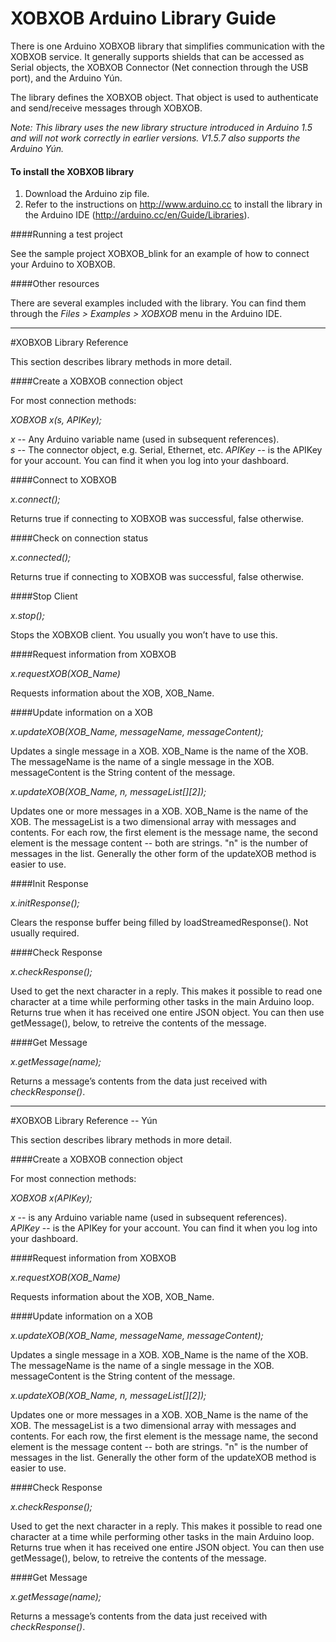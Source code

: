 XOBXOB Arduino Library Guide
============================

There is one Arduino XOBXOB library that simplifies communication with the XOBXOB service. It generally supports shields that can be accessed as Serial objects, the XOBXOB Connector (Net connection through the USB port), and the Arduino Yún.

The library defines the XOBXOB object. That object is used to authenticate and send/receive messages through XOBXOB.

*Note: This library uses the new library structure introduced in Arduino 1.5 and will not work correctly in earlier versions. V1.5.7 also supports the Arduino Yún.*

#### To install the XOBXOB library

1) Download the Arduino zip file.  
2) Refer to the instructions on http://www.arduino.cc to install the library in the Arduino IDE (http://arduino.cc/en/Guide/Libraries).

####Running a test project

See the sample project XOBXOB_blink for an example of how to connect your Arduino to XOBXOB.

####Other resources

There are several examples included with the library. You can find them through the *Files > Examples > XOBXOB* menu in the Arduino IDE.

---
#XOBXOB Library Reference

This section describes library methods in more detail.

####Create a XOBXOB connection object

For most connection methods:

*XOBXOB  x(s, APIKey);*

*x* -- Any Arduino variable name (used in subsequent references).  
*s* -- The connector object, e.g. Serial, Ethernet, etc.
*APIKey* -- is the APIKey for your account. You can find it when you log into your dashboard.  

####Connect to XOBXOB

*x.connect();*

Returns true if connecting to XOBXOB was successful, false otherwise.

####Check on connection status

*x.connected();*  

Returns true if connecting to XOBXOB was successful, false otherwise.

####Stop Client

*x.stop();*  

Stops the XOBXOB client. You usually you won’t have to use this.

####Request information from XOBXOB

*x.requestXOB(XOB_Name)*  

Requests information about the XOB, XOB_Name.

####Update information on a XOB  

*x.updateXOB(XOB_Name, messageName, messageContent);*  

Updates a single message in a XOB. XOB_Name is the name of the XOB. The messageName is the name of a single message in the XOB. messageContent is the String content of the message.

*x.updateXOB(XOB_Name, n, messageList[][2]);*  

Updates one or more messages in a XOB. XOB_Name is the name of the XOB. The messageList is a two dimensional array with messages and contents. For each row, the first element is the message name, the second element is the message content -- both are strings. "n" is the number of messages in the list. Generally the other form of the updateXOB method is easier to use.

####Init Response  

*x.initResponse();*  

Clears the response buffer being filled by loadStreamedResponse(). Not usually required.

####Check Response

*x.checkResponse();*  

Used to get the next character in a reply. This makes it possible to read one character at a time while performing other tasks in the main Arduino loop. Returns true when it has received one entire JSON object. You can then use getMessage(), below, to retreive the contents of the message.

####Get Message

*x.getMessage(name);*

Returns a message’s contents from the data just received with *checkResponse()*.

---
#XOBXOB Library Reference -- Yún

This section describes library methods in more detail.

####Create a XOBXOB connection object

For most connection methods:

*XOBXOB  x(APIKey);*

*x* -- is any Arduino variable name (used in subsequent references).  
*APIKey* -- is the APIKey for your account. You can find it when you log into your dashboard.  

####Request information from XOBXOB

*x.requestXOB(XOB_Name)*  

Requests information about the XOB, XOB_Name.

####Update information on a XOB  

*x.updateXOB(XOB_Name, messageName, messageContent);*  

Updates a single message in a XOB. XOB_Name is the name of the XOB. The messageName is the name of a single message in the XOB. messageContent is the String content of the message.

*x.updateXOB(XOB_Name, n, messageList[][2]);*  

Updates one or more messages in a XOB. XOB_Name is the name of the XOB. The messageList is a two dimensional array with messages and contents. For each row, the first element is the message name, the second element is the message content -- both are strings. "n" is the number of messages in the list. Generally the other form of the updateXOB method is easier to use.

####Check Response

*x.checkResponse();*  

Used to get the next character in a reply. This makes it possible to read one character at a time while performing other tasks in the main Arduino loop. Returns true when it has received one entire JSON object. You can then use getMessage(), below, to retreive the contents of the message.

####Get Message

*x.getMessage(name);*

Returns a message’s contents from the data just received with *checkResponse()*.


